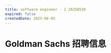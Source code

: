 ```yaml
---
title: software engineer - 2 20250530
expired: false
createdDate: 2025-06-05
---
```


# Goldman Sachs 招聘信息

<JobPostingTable job-posting-json-path="goldman-sachs/data/software-engineer-20250530-2.json" />
